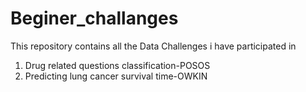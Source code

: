 # Beginer_challanges
This repository contains all the Data Challenges i have participated in 
1. Drug related questions classification-POSOS
2. Predicting lung cancer survival time-OWKIN
